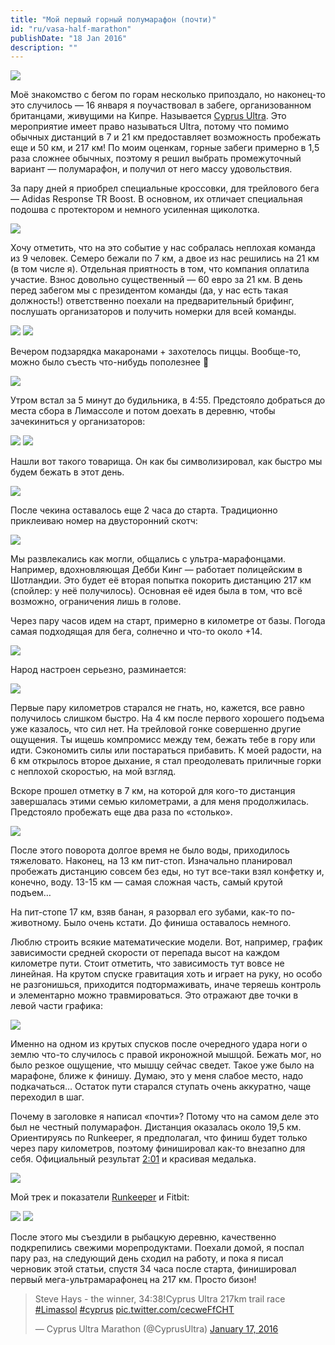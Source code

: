 ```yaml
---
title: "Мой первый горный полумарафон (почти)"
id: "ru/vasa-half-marathon"
publishDate: "18 Jan 2016"
description: ""
---
```


![](/assets/blog/vasa-half-marathon/20160116093050.jpg)

Моё знакомство с бегом по горам несколько припоздало, но наконец-то это случилось — 16 января я поучаствовал в забеге, организованном британцами, живущими на Кипре. Называется [Cyprus Ultra](https://www.cyprusultra.com/). Это мероприятие имеет право называться Ultra, потому что помимо обычных дистанций в 7 и 21 км предоставляет возможность пробежать еще и 50 км, и 217 км! По моим оценкам, горные забеги примерно в 1,5 раза сложнее обычных, поэтому я решил выбрать промежуточный вариант — полумарафон, и получил от него массу удовольствия.

За пару дней я приобрел специальные кроссовки, для трейлового бега — Adidas Response TR Boost. В основном, их отличает специальная подошва с протектором и немного усиленная щиколотка.

![](/assets/blog/vasa-half-marathon/IMG_6899.jpg)

Хочу отметить, что на это событие у нас собралась неплохая команда из 9 человек. Семеро бежали по 7 км, а двое из нас решились на 21 км (в том числе я). Отдельная приятность в том, что компания оплатила участие. Взнос довольно существенный — 60 евро за 21 км. В день перед забегом мы с президентом команды (да, у нас есть такая должность!) ответственно поехали на предварительный брифинг, послушать организаторов и получить номерки для всей команды.

![](/assets/blog/vasa-half-marathon/IMG_6901.jpg)
![](/assets/blog/vasa-half-marathon/IMG_6908.jpg)

Вечером подзарядка макаронами + захотелось пиццы. Вообще-то, можно было съесть что-нибудь пополезнее 🙂

![](/assets/blog/vasa-half-marathon/IMG_6911.jpg)

Утром встал за 5 минут до будильника, в 4:55. Предстояло добраться до места сбора в Лимассоле и потом доехать в деревню, чтобы зачекиниться у организаторов:

![](/assets/blog/vasa-half-marathon/IMG_6935.jpg)
![](/assets/blog/vasa-half-marathon/IMG_6936.jpg)

Нашли вот такого товарища. Он как бы символизировал, как быстро мы будем бежать в этот день.

![](/assets/blog/vasa-half-marathon/IMG_6916.jpg)

После чекина оставалось еще 2 часа до старта. Традиционно приклеиваю номер на двусторонний скотч:

![](/assets/blog/vasa-half-marathon/IMG_6941.jpg)

Мы развлекались как могли, общались с ультра-марафонцами. Например, вдохновляющая Дебби Кинг — работает полицейским в Шотландии. Это будет её вторая попытка покорить дистанцию 217 км (спойлер: у неё получилось). Основная её идея была в том, что всё возможно, ограничения лишь в голове.

Через пару часов идем на старт, примерно в километре от базы. Погода самая подходящая для бега, солнечно и что-то около +14.

![](/assets/blog/vasa-half-marathon/me1.jpg)

Народ настроен серьезно, разминается:

![](/assets/blog/vasa-half-marathon/20160116095318.jpg)

Первые пару километров старался не гнать, но, кажется, все равно получилось слишком быстро. На 4 км после первого хорошего подъема уже казалось, что сил нет. На трейловой гонке совершенно другие ощущения. Ты ищешь компромисс между тем, бежать тебе в гору или идти. Сэкономить силы или постараться прибавить. К моей радости, на 6 км открылось второе дыхание, я стал преодолевать приличные горки с неплохой скоростью, на мой взгляд.

Вскоре прошел отметку в 7 км, на которой для кого-то дистанция завершалась этими семью километрами, а для меня продолжилась. Предстояло пробежать еще два раза по «столько».

![](/assets/blog/vasa-half-marathon/me2.jpg)

После этого поворота долгое время не было воды, приходилось тяжеловато. Наконец, на 13 км пит-стоп. Изначально планировал пробежать дистанцию совсем без еды, но тут все-таки взял конфетку и, конечно, воду. 13-15 км — самая сложная часть, самый крутой подъем…

На пит-стопе 17 км, взяв банан, я разорвал его зубами, как-то по-животному. Было очень кстати. До финиша оставалось немного.

Люблю строить всякие математические модели. Вот, например, график зависимости средней скорости от перепада высот на каждом километре пути. Стоит отметить, что зависимость тут вовсе не линейная. На крутом спуске гравитация хоть и играет на руку, но особо не разгонишься, приходится подтормаживать, иначе теряешь контроль и элементарно можно травмироваться. Это отражают две точки в левой части графика:

![](/assets/blog/vasa-half-marathon/climb-speed.png)

Именно на одном из крутых спусков после очередного удара ноги о землю что-то случилось с правой икроножной мышцой. Бежать мог, но было резкое ощущение, что мышцу сейчас сведет. Такое уже было на марафоне, ближе к финишу. Думаю, это у меня слабое место, надо подкачаться… Остаток пути старался ступать очень аккуратно, чаще переходил в шаг.

Почему в заголовке я написал «почти»? Потому что на самом деле это был не честный полумарафон. Дистанция оказалась около 19,5 км. Ориентируясь по Runkeeper, я предполагал, что финиш будет только через пару километров, поэтому финишировал как-то внезапно для себя. Официальный результат [2:01](https://www.cyprusultra.com/2016-results.html) и красивая медалька.

![](/assets/blog/vasa-half-marathon/finished.jpg)

Мой трек и показатели [Runkeeper](https://runkeeper.com/user/oioki/activity/719794477) и Fitbit:

![](/assets/blog/vasa-half-marathon/runkeeper.png)
![](/assets/blog/vasa-half-marathon/hr.png)

После этого мы съездили в рыбацкую деревню, качественно подкрепились свежими морепродуктами. Поехали домой, я поспал пару раз, на следующий день сходил на работу, и пока я писал черновик этой статьи, спустя 34 часа после старта, финишировал первый мега-ультрамарафонец на 217 км. Просто бизон!

<blockquote class="twitter-tweet"><p lang="en" dir="ltr">Steve Hays - the winner, 34:38!Cyprus Ultra 217km trail race <a href="https://twitter.com/hashtag/Limassol?src=hash&amp;ref_src=twsrc%5Etfw">#Limassol</a> <a href="https://twitter.com/hashtag/cyprus?src=hash&amp;ref_src=twsrc%5Etfw">#cyprus</a> <a href="https://t.co/cecweFfCHT">pic.twitter.com/cecweFfCHT</a></p>&mdash; Cyprus Ultra Marathon (@CyprusUltra) <a href="https://twitter.com/CyprusUltra/status/688800895660773377?ref_src=twsrc%5Etfw">January 17, 2016</a></blockquote> <script async src="https://platform.twitter.com/widgets.js" charset="utf-8"></script>
